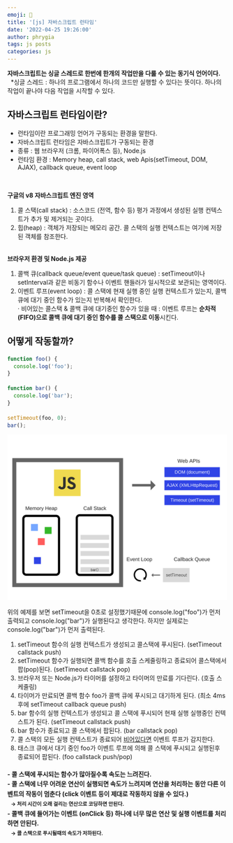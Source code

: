```yaml
---
emoji: 📓
title: '[js] 자바스크립트 런타임'
date: '2022-04-25 19:26:00'
author: phrygia
tags: js posts
categories: js
---
```


**자바스크립트는 싱글 스레드로 한번에 한개의 작업만을 다룰 수 있는 동기식 언어이다.** <br>
&nbsp; \*싱글 스레드 : 하나의 프로그램에서 하나의 코드만 실행할 수 있다는 뜻이다. 하나의 작업이 끝나야 다음 작업을 시작할 수 있다.

## 자바스크립트 런타임이란?

- 런타임이란 프로그래밍 언어가 구동되는 환경을 말한다.
- 자바스크립트 런타임은 자바스크립트가 구동되는 환경
- 종류 : 웹 브라우저 (크롬, 파이어폭스 등), Node.js
- 런타임 환경 : Memory heap, call stack, web Apis(setTimeout, DOM, AJAX), callback queue, event loop

<br>

**구글의 v8 자바스크립트 엔진 영역**

1. 콜 스택(call stack) : 소스코드 (전역, 함수 등) 평가 과정에서 생성된 실행 컨텍스트가 추가 및 제거되는 곳이다.
2. 힙(heap) : 객체가 저장되는 메모리 공간. 콜 스택의 실행 컨텍스트는 여기에 저장된 객체를 참조한다.
   <br><br>

**브라우저 환경 및 Node.js 제공**

1. 콜백 큐(callback queue/event queue/task queue) : setTimeout이나 setInterval과 같은 비동기 함수나 이벤트 핸들러가 일시적으로 보관되는 영역이다.
2. 이벤트 루프(event loop) : 콜 스택에 현재 실행 중인 실행 컨텍스트가 있는지, 콜백 큐에 대기 중인 함수가 있는지 반복해서 확인한다. <br>
   · 비어있는 콜스택 & 콜백 큐에 대기중인 함수가 있을 때 : 이벤트 루프는 **순차적(FIFO)으로 콜백 큐에 대기 중인 함수를 콜 스택으로 이동**시킨다.

## 어떻게 작동할까?

```js
function foo() {
  console.log('foo');
}

function bar() {
  console.log('bar');
}

setTimeout(foo, 0);
bar();
```

![런타임 구성요소](./img/runtime2.png)

위의 예제를 보면 setTimeout을 0초로 설정했기때문에 console.log("foo")가 먼저 출력되고 console.log("bar")가 실행된다고 생각한다. 하지만 실제로는 console.log("bar")가 먼저 출력된다.

1. setTimeout 함수의 실행 컨텍스트가 생성되고 콜스택에 푸시된다. (setTimeout callstack push)
2. setTimeout 함수가 실행되면 콜백 함수를 호출 스케줄링하고 종료되어 콜스택에서 팝(pop)된다. (setTimeout callstack pop)
3. 브라우저 또는 Node.js가 타이머를 설정하고 타이머의 만료를 기다린다. (호출 스케줄링)
4. 타이머가 만료되면 콜백 함수 foo가 콜백 큐에 푸시되고 대기하게 된다. (최소 4ms 후에 setTimeout callback queue push)
5. bar 함수의 실행 컨텍스트가 생성되고 콜 스택에 푸시되어 현재 실행 실행중인 컨텍스트가 된다. (setTimeout callstack push)
6. bar 함수가 종료되고 콜 스택에서 팝된다. (bar callstack pop)
7. 콜 스택의 모든 실행 컨텍스트가 종료되어 <u>비어있다면</u> 이벤트 루프가 감지한다.
8. 태스크 큐에서 대기 중인 foo가 이벤트 루프에 의해 콜 스택에 푸시되고 실행된후 종료되어 팝된다. (foo callstack push/pop)

<h4 style="line-height: 1.6;">
- 콜 스택에 푸시되는 함수가 많아질수록 속도는 느려진다. <br>
- 콜 스택에 너무 어려운 연산이 실행되면 속도가 느려지며 연산을 처리하는 동안 다른 이벤트의 작동이 멈춘다 (click 이벤트 등이 제대로 작동하지 않을 수 있다.) <br>
<small>&nbsp;&nbsp;&nbsp;→ 처리 시간이 오래 걸리는 연산으로 코딩하면 안된다.</small><br>
- 콜백 큐에 들어가는 이벤트 (onClick 등) 하나에 너무 많은 연산 및 실행 이벤트를 처리하면 안된다. <br>
<small>&nbsp;&nbsp;&nbsp;→ 콜 스택으로 푸시될때의 속도가 저하된다.</small>
</h4>

<br>

```toc

```
